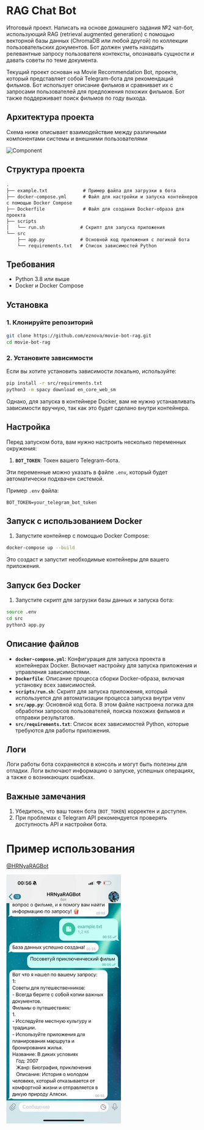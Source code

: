# RAG Chat Bot

Итоговый проект. Написать на основе домашнего задания №2 чат-бот, использующий RAG (retrieval augmented generation) с помощью векторной базы данных (ChromaDB или любой другой) по коллекции пользовательских документов. Бот должен уметь находить релевантные запросу пользователя контексты, опознавать сущности и давать советы по теме документа.

Текущий проект основан на Movie Recommendation Bot, проекте, который представляет собой Telegram-бота для рекомендаций фильмов. Бот использует описание фильмов и сравнивает их с запросами пользователей для предложения похожих фильмов. Бот также поддерживает поиск фильмов по году выхода.

## Архитектура проекта

Схема ниже  описывает взаимодействие между различными компонентами системы и внешними пользователями

![Component](https://www.plantuml.com/plantuml/png/fLJ1RjD04BtxAnQVMeas5qwSIiC54Qg8bdFaE6uIONkZzLeeGaWf1IfKK2L00Wa911Btb3OaJPlq5sR_Y3UE6rikAPNQ7hoU7R_tPkPDrYBjA1q7ldMh7Rf-tF1YvOkMrfteRgcad6UhpRPknVKuyfGhG-s5UjMLGQdZEo5_jXBfXj-kbyftLgeSUlAeKWgSI7iAeLfP1XqPyZSTfh2gdefakCHWjuLDtsbAf-OT3V7yJNtpaWRyRbzn9xOytsig9x2NXMLjTi4KrDPb73OSrLtIwMMjBZL0BdB5kjJ8Vsu9_CqrBHMIxbKV98bfB3tIDpeqFUhJ8KqXOanzGKEydYCuDJkiJj189ASfKjz2vuH6T2BC7WsGDA2Xo7FOomKPRal9m6dKGLPEZlVNxTnPbFqsqZX4ln8bavHYmCHq3jeHwCV2lASpEiJbCVv7I3bYTPVu8e_7w7erhPmmsfOgIAQncOR5LXQsS_52c3ucAWQioBo1WeDhytSSjmi4FCjT--8WDYhL1FSB3J7mKo3lpUiqEsONdPrmnza9w2xYGv6SnqciVuadzFLJ06vKjXxQkIVzXAfn2ZsSY-TMJekZlffWk-rxjOwIhXT5KltRA-OLNazG3dU2fnf7MWQB2ytnfINc0OeAVDbipbRfA-wFK4XljYupEAQfTdLBXgA2p7ROJ8X_9Ffwm4-jpFx1QZ79V6OlBEknvwUhEjiK-i3f03v3pZ5FWOM23bHvjwFmAN9OnB7P1ysy2BCFP8PD07F6fq_SV2IX8GlS3KP6d9Xzypg_7xnJUTG5zgRFsT8kS2ee8F6WEFGCcOrxCujcOEpE1MuiIaZDMopqElPZI3eoFRDBVu2OjgzeAeOiebrVtmA0_tXJuEKy-_cW4oupTMckqimZDyRBEdTpg3KlRCI1_nS0)

## Структура проекта

```
.
├── example.txt             # Пример файла для загрузки в бота
├── docker-compose.yml      # Файл для настройки и запуска контейнеров с помощью Docker Compose
├── Dockerfile              # Файл для создания Docker-образа для проекта
├── scripts
│   └── run.sh             # Скрипт для запуска приложения
└── src
    ├── app.py             # Основной код приложения с логикой бота
    └── requirements.txt   # Список зависимостей Python
```

## Требования

- Python 3.8 или выше
- Docker и Docker Compose

## Установка

### 1. Клонируйте репозиторий

```bash
git clone https://github.com/eznova/movie-bot-rag.git
cd movie-bot-rag
```

### 2. Установите зависимости

Если вы хотите установить зависимости локально, используйте:

```bash
pip install -r src/requirements.txt
python3 -m spacy download en_core_web_sm

```

Однако, для запуска в контейнере Docker, вам не нужно устанавливать зависимости вручную, так как это будет сделано внутри контейнера.

## Настройка

Перед запуском бота, вам нужно настроить несколько переменных окружения:

1. **`BOT_TOKEN`**: Токен вашего Telegram-бота.

Эти переменные можно указать в файле `.env`, который будет автоматически подхвачен системой.

Пример `.env` файла:

```
BOT_TOKEN=your_telegram_bot_token
```

## Запуск с использованием Docker

1. Запустите контейнер с помощью Docker Compose:

```bash
docker-compose up --build
```

Это создаст и запустит необходимые контейнеры для вашего приложения.

## Запуск без Docker

1. Запустите скрипт для загрузки базы данных и запуска бота:

```bash
source .env
cd src
python3 app.py
```

## Описание файлов

- **`docker-compose.yml`**: Конфигурация для запуска проекта в контейнерах Docker. Включает настройку для запуска приложения и управления зависимостями.
- **`Dockerfile`**: Описание процесса сборки Docker-образа, включая установку всех зависимостей.
- **`scripts/run.sh`**: Скрипт для запуска приложения, который используется для автоматизации процесса запуска внутри venv
- **`src/app.py`**: Основной код бота. В этом файле настроена логика для обработки запросов пользователей, поиска похожих фильмов и отправки результатов.
- **`src/requirements.txt`**: Список всех зависимостей Python, которые требуются для работы приложения.

## Логи

Логи работы бота сохраняются в консоль и могут быть полезны для отладки. Логи включают информацию о запуске, успешных операциях, а также о возникающих ошибках.

## Важные замечания

1. Убедитесь, что ваш токен бота (`BOT_TOKEN`) корректен и доступен.
3. При проблемах с Telegram API рекомендуется проверять доступность API и настройки бота.

# Пример использования

[@HRNyaRAGBot](https://t.me/HRNyaRAGBot)

<img src="sample.PNG" alt="drawing" style="width:300px;"/>
